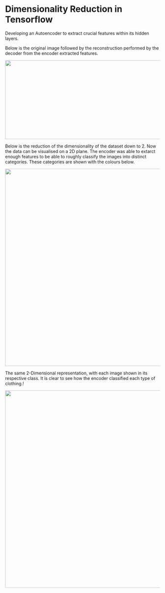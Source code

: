 # Dimensionality Reduction in Tensorflow
 
Developing an Autoencoder to extract crucial features within its hidden layers.


Below is the original image followed by the reconstruction performed by the decoder from the encoder extracted features.

<img src="https://user-images.githubusercontent.com/103215628/202778348-0a1f7e72-9d77-475f-8f92-58ac50834450.png" width="640" height="256">





Below is the reduction of the dimensionality of the dataset down to 2. Now the data can be visualised on a 2D plane. The encoder was able to extarct enough features to be able to roughly classify the images into distinct categories. These categories are shown with the colours below. 

<img src="https://user-images.githubusercontent.com/103215628/202778355-36b4a5ae-ac69-46a6-9a49-050d7b842e0c.png" width="640" height="640">


The same 2-Dimensional representation, with each image shown in its respective class. It is clear to see how the encoder classified each type of clothing.!

<img src="https://user-images.githubusercontent.com/103215628/202778363-f951bb6c-84d1-4f18-89bd-e06b8caad484.png" width="640" height="640">
